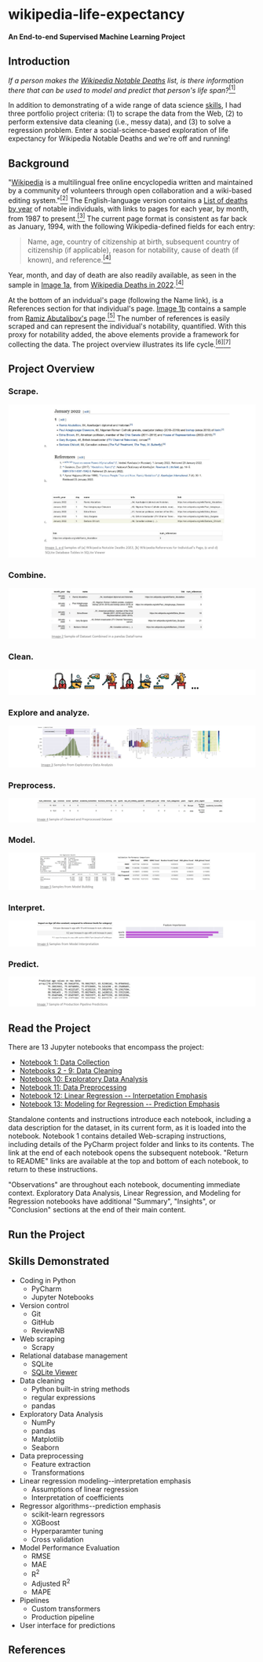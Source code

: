 # wikipedia-life-expectancy
#### An End-to-end Supervised Machine Learning Project




## Introduction
*If a person makes the [Wikipedia Notable Deaths](https://en.wikipedia.org/wiki/Deaths_in_2022) list, is there information there that can be used to model and predict that person's life span?*[<sup>[1]</sup>](#ref1)

In addition to demonstrating of a wide range of data science [skills](#skills), I had three portfolio project criteria: (1) to scrape the data from the Web, (2) to perform extensive data cleaning (i.e., messy data), and (3) to solve a regression problem.  Enter a social-science-based exploration of life expectancy for Wikipedia Notable Deaths and we're off and running!


## Background
"[Wikipedia](https://en.wikipedia.org/wiki/Wikipedia) is a multilingual free online encyclopedia written and maintained by a community of volunteers through open collaboration and a wiki-based editing system."[<sup>[2]</sup>](#ref2)  The English-language version contains a [List of deaths by year](https://en.wikipedia.org/wiki/Lists_of_deaths_by_year) of notable individuals, with links to pages for each year, by month, from 1987 to present.[<sup>[3]</sup>](#ref3)  The current page format is consistent as far back as January, 1994, with the following Wikipedia-defined fields for each entry:
> Name, age, country of citizenship at birth, subsequent country of citizenship (if applicable), reason for notability, cause of death (if known), and reference.[<sup>[4]</sup>](#ref4)  
> 
Year, month, and day of death are also readily available, as seen in the sample in [Image 1a](#img1a), from [Wikipedia Deaths in 2022](https://en.wikipedia.org/wiki/Deaths_in_2022).[<sup>[4]</sup>](#ref4)


At the bottom of an indvidual's page (following the Name link), is a References section for that individual's page.  [Image 1b](#img1b) contains a sample from [Ramiz Abutalibov's](https://en.wikipedia.org/wiki/Ramiz_Abutalibov) page.[<sup>[5]</sup>](#ref5)
The number of references is easily scraped and can represent the individual's notability, quantified.  With this proxy for notability added, the above elements provide a framework for collecting the data.  The project overview illustrates its life cycle.[<sup>[6]</sup>](#ref6)[<sup>[7]</sup>](#ref7)

## Project Overview
### Scrape.
<a id=img1a a></a>
<a id=img1b a></a>
![wp_snippet.jpg](wp_snippet.jpg)
### Combine.
![data_to_df_snippet.jpg](data_to_df_snippet.jpg)
### Clean.
![clean_snippet.jpg](clean_snippet.jpg)
### Explore and analyze.
![EDA_snippet.jpg](EDA_snippet.jpg)
### Preprocess.
![data_preproc_snippet.jpg](data_preproc_snippet.jpg)
### Model.  
![models_snippet.jpg](models_snippet.jpg)
### Interpret.
![interp_snippet.jpg](interp_snippet.jpg)
### Predict.
![predict_snnippet.jpg](predict_snippet.jpg)
  
  

## Read the Project
There are 13 Jupyter notebooks that encompass the project:
- [Notebook 1: Data Collection](https://github.com/teresahanak/wikipedia-life-expectancy/blob/main/wp_life_expect_data_collect_thanak_2022_06_10.ipynb)
- [Notebooks 2 - 9: Data Cleaning](https://github.com/teresahanak/wikipedia-life-expectancy/blob/main/wp_life_expect_data_clean1_thanak_2022_06_13.ipynb)
- [Notebook 10: Exploratory Data Analysis](https://github.com/teresahanak/wikipedia-life-expectancy/blob/main/wp_life_expect_EDA_thanak_2022_09_30.ipynb)
- [Notebook 11: Data Preprocessing](https://github.com/teresahanak/wikipedia-life-expectancy/blob/main/wp_life_expect_data_preproc_thanak_2022_10_06.ipynb)
- [Notebook 12: Linear Regression -- Interpetation Emphasis](https://github.com/teresahanak/wikipedia-life-expectancy/blob/main/wp_life_expect_olsmodel_thanak_2022_10_9.ipynb)
- [Notebook 13: Modeling for Regression -- Prediction Emphasis](http://localhost:8888/notebooks/anaconda3/envs/wikipedia-life-expectancy/wp_life_expect_models_thanak_2022_10_14.ipynb)  

Standalone contents and instructions introduce each notebook, including a data description for the dataset, in its current form, as it is loaded into the notebook.  Notebook 1 contains detailed Web-scraping instructions, including details of the PyCharm project folder and links to its contents.  The link at the end of each notebook opens the subsequent notebook.  "Return to README" links are available at the top and bottom of each notebook, to return to these instructions.

"Observations" are throughout each notebook, documenting immediate context.  Exploratory Data Analysis, Linear Regression, and Modeling for Regression notebooks have additional "Summary", "Insights", or "Conclusion" sections at the end of their main content.

## Run the Project



<a id=skills a></a>
## Skills Demonstrated
- Coding in Python
    - PyCharm
    - Jupyter Notebooks
- Version control
    - Git
    - GitHub
    - ReviewNB
- Web scraping
    - Scrapy
- Relational database management
    - SQLite
    - [SQLite Viewer](https://inloop.github.io/sqlite-viewer/)
- Data cleaning
    - Python built-in string methods
    - regular expressions
    - pandas
- Exploratory Data Analysis
    - NumPy
    - pandas
    - Matplotlib
    - Seaborn
- Data preprocessing
    - Feature extraction
    - Transformations
- Linear regression modeling--interpretation emphasis
    - Assumptions of linear regression
    - Interpretation of coefficients
- Regressor algorithms--prediction emphasis
    - scikit-learn regressors
    - XGBoost
    - Hyperparamter tuning
    - Cross validation
- Model Performance Evaluation
    - RMSE
    - MAE
    - R<sup>2</sup>
    - Adjusted R<sup>2</sup>
    - MAPE
- Pipelines
    - Custom transformers
    - Production pipeline
- User interface for predictions




## References
